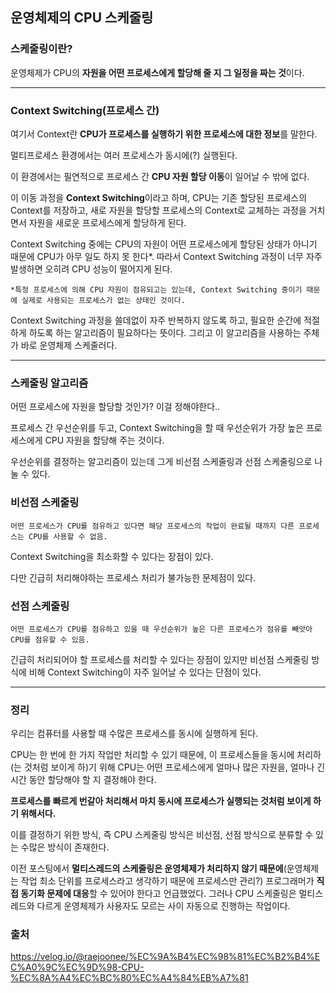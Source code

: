 ## 운영체제의 CPU 스케줄링

### 스케줄링이란?

운영체제가 CPU의 **자원을 어떤 프로세스에게 할당해 줄 지 그 일정을 짜는 것**이다.

---

### Context Switching(프로세스 간)

여기서 Context란 **CPU가 프로세스를 실행하기 위한 프로세스에 대한 정보**를 말한다.

멀티프로세스 환경에서는 여러 프로세스가 동시에(?) 실행된다.

이 환경에서는 필연적으로 프로세스 간 **CPU 자원 할당 이동**이 일어날 수 밖에 없다.

이 이동 과정을 **Context Switching**이라고 하며, CPU는 기존 할당된 프로세스의 Context를 저장하고, 새로 자원을 할당할 프로세스의 Context로 교체하는 과정을 거치면서 자원을 새로운 프로세스에게 할당하게 된다.

Context Switching 중에는 CPU의 자원이 어떤 프로세스에게 할당된 상태가 아니기 때문에 CPU가 아무 일도 하지 못 한다\*. 따라서 Context Switching 과정이 너무 자주 발생하면 오히려 CPU 성능이 떨어지게 된다.

```
*특정 프로세스에 의해 CPU 자원이 점유되고는 있는데, Context Switching 중이기 때문에 실제로 사용되는 프로세스가 없는 상태인 것이다.
```

Context Switching 과정을 쓸데없이 자주 반복하지 않도록 하고, 필요한 순간에 적절하게 하도록 하는 알고리즘이 필요하다는 뜻이다. 그리고 이 알고리즘을 사용하는 주체가 바로 운영체제 스케줄러다.

---

### 스케줄링 알고리즘

어떤 프로세스에 자원을 할당할 것인가? 이걸 정해야한다..

프로세스 간 우선순위를 두고, Context Switching을 할 때 우선순위가 가장 높은 프로세스에게 CPU 자원을 할당해 주는 것이다.

우선순위를 결정하는 알고리즘이 있는데 그게 비선점 스케줄링과 선점 스케줄링으로 나눌 수 있다.

### 비선점 스케줄링

```
어떤 프로세스가 CPU를 점유하고 있다면 해당 프로세스의 작업이 완료될 때까지 다른 프로세스는 CPU를 사용할 수 없음.
```

Context Switching을 최소화할 수 있다는 장점이 있다.

다만 긴급히 처리해야하는 프로세스 처리가 불가능한 문제점이 있다.

### 선점 스케줄링

```
어떤 프로세스가 CPU를 점유하고 있을 때 우선순위가 높은 다른 프로세스가 점유를 빼앗아 CPU를 점유할 수 있음.
```

긴급히 처리되어야 할 프로세스를 처리할 수 있다는 장점이 있지만 비선점 스케줄링 방식에 비해 Context Switching이 자주 일어날 수 있다는 단점이 있다.

---

### 정리

우리는 컴퓨터를 사용할 때 수많은 프로세스를 동시에 실행하게 된다.

CPU는 한 번에 한 가지 작업만 처리할 수 있기 때문에, 이 프로세스들을 동시에 처리하(는 것처럼 보이게 하)기 위해 CPU는 어떤 프로세스에게 얼마나 많은 자원을, 얼마나 긴 시간 동안 할당해야 할 지 결정해야 한다.

**프로세스를 빠르게 번갈아 처리해서 마치 동시에 프로세스가 실행되는 것처럼 보이게 하기 위해서다.**

이를 결정하기 위한 방식, 즉 CPU 스케줄링 방식은 비선점, 선점 방식으로 분류할 수 있는 수많은 방식이 존재한다.

이전 포스팅에서 **멀티스레드의 스케줄링은 운영체제가 처리하지 않기 때문에**(운영체제는 작업 최소 단위를 프로세스라고 생각하기 때문에 프로세스만 관리?) 프로그래머가 **직접 동기화 문제에 대응**할 수 있어야 한다고 언급했었다. 그러나 CPU 스케줄링은 멀티스레드와 다르게 운영체제가 사용자도 모르는 사이 자동으로 진행하는 작업이다.

### 출처

https://velog.io/@raejoonee/%EC%9A%B4%EC%98%81%EC%B2%B4%EC%A0%9C%EC%9D%98-CPU-%EC%8A%A4%EC%BC%80%EC%A4%84%EB%A7%81
